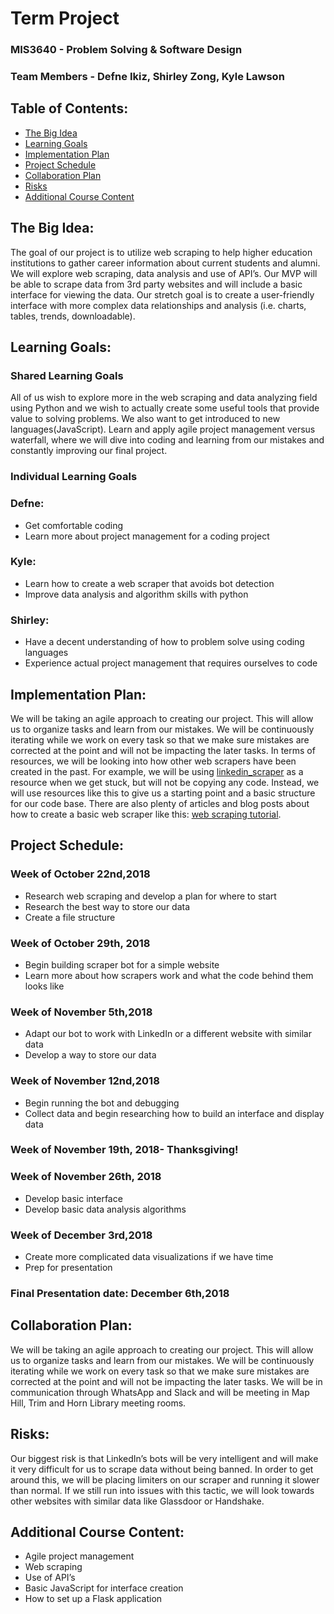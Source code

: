 # Term Project

### MIS3640 - Problem Solving & Software Design

### Team Members - Defne Ikiz, Shirley Zong, Kyle Lawson

## Table of Contents:

- [The Big Idea](#Idea)
- [Learning Goals](#Goals)
- [Implementation Plan](#Implementation)
- [Project Schedule](#Schedule)
- [Collaboration Plan](#Collaboration)
- [Risks](#Risks)
- [Additional Course Content](#Additional)

## <a name="Idea">The Big Idea:</a>

The goal of our project is to utilize web scraping to help higher education institutions to gather career information about current students and alumni.  We will explore web scraping, data analysis and use of API’s. Our MVP will be able to scrape data from 3rd party websites and will include a basic interface for viewing the data. Our stretch goal is to create a user-friendly interface with more complex data relationships and analysis (i.e. charts, tables, trends, downloadable).

## <a name="Goals">Learning Goals:</a>

### Shared Learning Goals

All of us wish to explore more in the web scraping and data analyzing field using Python and we wish to actually create some useful tools that provide value to solving problems.
We also want to get introduced to new languages(JavaScript).
Learn and apply agile project management versus waterfall, where we will dive into coding and learning from our mistakes and constantly improving our final project.

### Individual Learning Goals

### Defne:
- Get comfortable coding
- Learn more about project management for a coding project
### Kyle:
- Learn how to create a web scraper that avoids bot detection
- Improve data analysis and algorithm skills with python
### Shirley:
- Have a decent understanding of how to problem solve using coding languages
- Experience actual project management that requires ourselves to code


## <a name="Implementation">Implementation Plan:</a>

We will be taking an agile approach to creating our project. This will allow us to organize tasks and learn from our mistakes. We will be continuously iterating while we work on every task so that we make sure mistakes are corrected at the point and will not be impacting the later tasks. In terms of resources, we will be looking into how other web scrapers have been created in the past. For example, we will be using [linkedin_scraper](https://github.com/joeyism/linkedin_scraper) as a resource when we get stuck, but will not be copying any code. Instead, we will use resources like this to give us a starting point and a basic structure for our code base. There are also plenty of articles and blog posts about how to create a basic web scraper like this: [web scraping tutorial](https://www.dataquest.io/blog/web-scraping-tutorial-python/).

## <a name="Schedule">Project Schedule:</a>

### Week of October 22nd,2018
- Research web scraping and develop a plan for where to start
- Research the best way to store our data
- Create a file structure

### Week of October 29th, 2018
- Begin building scraper bot for a simple website
- Learn more about how scrapers work and what the code behind them looks like

### Week of November 5th,2018
- Adapt our bot to work with LinkedIn or a different website with similar data
- Develop a way to store our data

### Week of November 12nd,2018
- Begin running the bot and debugging
- Collect data and begin researching how to build an interface and display data

### Week of November 19th, 2018- Thanksgiving!

### Week of November 26th, 2018
- Develop basic interface
- Develop basic data analysis algorithms

### Week of December 3rd,2018
- Create more complicated data visualizations if we have time
- Prep for presentation

### Final Presentation date: December 6th,2018


## <a name="Collaboration">Collaboration Plan:</a>

We will be taking an agile approach to creating our project. This will allow us to organize tasks and learn from our mistakes. We will be continuously iterating while we work on every task so that we make sure mistakes are corrected at the point and will not be impacting the later tasks. We will be in communication through WhatsApp and Slack and will be meeting in Map Hill, Trim and Horn Library meeting rooms.

## <a name="Risks">Risks:</a>

Our biggest risk is that LinkedIn’s bots will be very intelligent and will make it very difficult for us to scrape data without being banned. In order to get around this, we will be placing limiters on our scraper and running it slower than normal. If we still run into issues with this tactic, we will look towards other websites with similar data like Glassdoor or Handshake.

## <a name="Additional">Additional Course Content:</a>

- Agile project management
- Web scraping
- Use of API’s
- Basic JavaScript for interface creation
- How to set up a Flask application

